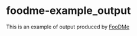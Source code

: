 # foodme-example_output

This is an example of output produced by [FooDMe](https://github.com/CVUA-RRW/FooDMe/)
